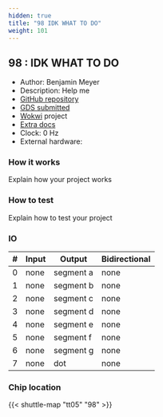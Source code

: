 ```yaml
---
hidden: true
title: "98 IDK WHAT TO DO"
weight: 101
---
```


## 98 : IDK WHAT TO DO

* Author: Benjamin Meyer
* Description: Help me
* [GitHub repository](https://github.com/CrypticXVZ/LOL)
* [GDS submitted](https://github.com/CrypticXVZ/LOL/actions/runs/6756867538)
* [Wokwi](https://wokwi.com/projects/380416361853146113) project
* [Extra docs]()
* Clock: 0 Hz
* External hardware: 



### How it works

Explain how your project works


### How to test

Explain how to test your project


### IO

| # | Input        | Output       | Bidirectional      |
|---|--------------|--------------| -------------------|
| 0 | none  | segment a | none |
| 1 | none  | segment b | none |
| 2 | none  | segment c | none |
| 3 | none  | segment d | none |
| 4 | none  | segment e | none |
| 5 | none  | segment f | none |
| 6 | none  | segment g | none |
| 7 | none  | dot | none |

### Chip location

{{< shuttle-map "tt05" "98" >}}
